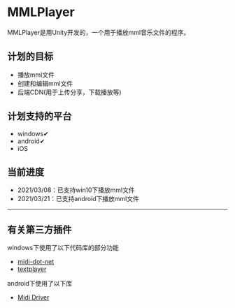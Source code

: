 
# MMLPlayer
MMLPlayer是用Unity开发的，一个用于播放mml音乐文件的程序。

## 计划的目标
+ 播放mml文件
+ 创建和编辑mml文件
+ 后端CDN(用于上传分享，下载播放等)

## 计划支持的平台
+ windows✔
+ android✔
+ iOS

## 当前进度
+ 2021/03/08：已支持win10下播放mml文件
+ 2021/03/21：已支持android下播放mml文件


---
## 有关第三方插件
windows下使用了以下代码库的部分功能
+ [midi-dot-net](https://github.com/jstnryan/midi-dot-net)
+ [textplayer](https://github.com/Enichan/textplayer)

android下使用了以下库
+ [Midi Driver](https://github.com/billthefarmer/mididriver)